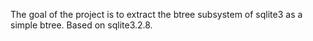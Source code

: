 The goal of the project is  to extract the btree subsystem of sqlite3 as a simple btree.
Based on sqlite3.2.8.